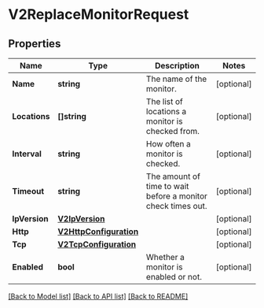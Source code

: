 # V2ReplaceMonitorRequest

## Properties

Name | Type | Description | Notes
------------ | ------------- | ------------- | -------------
**Name** | **string** | The name of the monitor. | [optional] 
**Locations** | **[]string** | The list of locations a monitor is checked from. | [optional] 
**Interval** | **string** | How often a monitor is checked. | [optional] 
**Timeout** | **string** | The amount of time to wait before a monitor check times out. | [optional] 
**IpVersion** | [**V2IpVersion**](v2IpVersion.md) |  | [optional] 
**Http** | [**V2HttpConfiguration**](v2HttpConfiguration.md) |  | [optional] 
**Tcp** | [**V2TcpConfiguration**](v2TcpConfiguration.md) |  | [optional] 
**Enabled** | **bool** | Whether a monitor is enabled or not. | [optional] 

[[Back to Model list]](../README.md#documentation-for-models) [[Back to API list]](../README.md#documentation-for-api-endpoints) [[Back to README]](../README.md)


